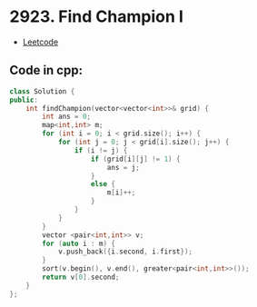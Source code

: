 # 2923. Find Champion I
- [Leetcode](https://leetcode.com/problems/find-champion-i/description/)
## Code in cpp:
```cpp
class Solution {
public:
    int findChampion(vector<vector<int>>& grid) {
        int ans = 0;
        map<int,int> m;
        for (int i = 0; i < grid.size(); i++) {
            for (int j = 0; j < grid[i].size(); j++) {
                if (i != j) {
                    if (grid[i][j] != 1) {
                        ans = j;
                    }
                    else {
                        m[i]++;
                    }
                }
            }
        }
        vector <pair<int,int>> v;
        for (auto i : m) {
            v.push_back({i.second, i.first});
        }
        sort(v.begin(), v.end(), greater<pair<int,int>>());
        return v[0].second;
    }
};
```  
